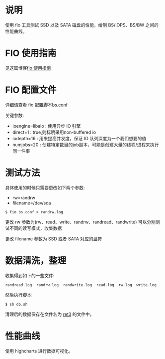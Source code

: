 # 说明
使用 fio 工具测试 SSD 以及 SATA 磁盘的性能，绘制 BS/IOPS、BS/BW 之间的性能曲线。

# FIO 使用指南
见这篇博客[fio 使用指南](http://blog.itzhoulin.com/2015/12/24/fio-man-guide/#IO%E5%BC%95%E6%93%8E)


# FIO 配置文件
详细请查看 fio 配置脚本[bs.conf](https://github.com/smaugx/dailydemo/blob/master/fiodisk/test/ssd/bs.conf)

关键参数:

+ ioengine=libaio : 使用异步 IO 引擎
+ direct=1 : true,则标明采用non-buffered io
+ iodepth=16 : 用来提高并发度，保证 IO 队列深度为一个我们想要的值
+ numjobs=20 : 创建特定数目的job副本，可能是创建大量的线程/进程来执行同一件事

# 测试方法
具体使用的时候只需要更改如下两个参数:

+ rw=randrw
+ filename=/dev/sda

```
$ fio bs.conf > randrw.log
```

更改 rw 参数为(rw、read、write、randrw、randread、randwrite) 可以分别测试不同的读写模式，收集数据

更改 filename 参数为 SSD 或者 SATA 对应的盘符


# 数据清洗，整理
收集得到如下的一些文件:

```
randread.log  randrw.log  randwrite.log  read.log  rw.log  write.log
```

然后执行脚本:

```
$ sh do.sh
```
清理后的数据保存在文件名为 [ret3](https://github.com/smaugx/dailydemo/blob/master/fiodisk/test/ssd/ret3) 的文件中。


# 性能曲线
使用 highcharts 进行数据可视化。
